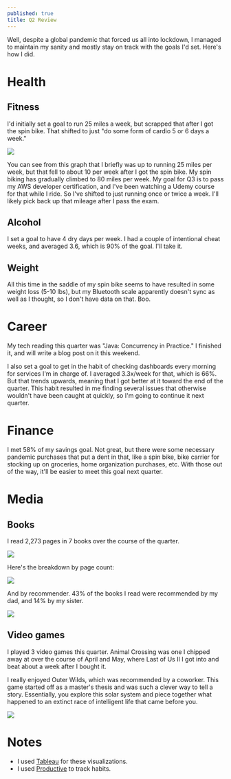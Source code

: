 ```yaml
---
published: true
title: Q2 Review
---
```

Well, despite a global pandemic that forced us all into lockdown, I managed to maintain my sanity and mostly stay on track with the goals I'd set. Here's how I did.

# Health

## Fitness

I'd initially set a goal to run 25 miles a week, but scrapped that after I got the spin bike. That shifted to just "do some form of cardio 5 or 6 days a week." 

![]({{site.cdn_path}}/2020/07/04/workouts_by_distance.png)

You can see from this graph that I briefly was up to running 25 miles per week, but that fell to about 10 per week after I got the spin bike. My spin biking has gradually climbed to 80 miles per week. My goal for Q3 is to pass my AWS developer certification, and I've been watching a Udemy course for that while I ride. So I've shifted to just running once or twice a week. I'll likely pick back up that mileage after I pass the exam.

## Alcohol

I set a goal to have 4 dry days per week. I had a couple of intentional cheat weeks, and averaged 3.6, which is 90% of the goal. I'll take it.

## Weight

All this time in the saddle of my spin bike seems to have resulted in some weight loss (5-10 lbs), but my Bluetooth scale apparently doesn't sync as well as I thought, so I don't have data on that. Boo.

# Career

My tech reading this quarter was "Java: Concurrency in Practice." I finished it, and will write a blog post on it this weekend. 

I also set a goal to get in the habit of checking dashboards every morning for services I'm in charge of. I averaged 3.3x/week for that, which is 66%. But that trends upwards, meaning that I got better at it toward the end of the quarter. This habit resulted in me finding several issues that otherwise wouldn't have been caught at quickly, so I'm going to continue it next quarter.

# Finance

I met 58% of my savings goal. Not great, but there were some necessary pandemic purchases that put a dent in that, like a spin bike, bike carrier for stocking up on groceries, home organization purchases, etc. With those out of the way, it'll be easier to meet this goal next quarter.

# Media

## Books

I read 2,273 pages in 7 books over the course of the quarter.

![]({{site.cdn_path}}/2020/07/04/books_timeline.png)

Here's the breakdown by page count:

![]({{site.cdn_path}}/2020/07/04/books_by_length.png)

And by recommender. 43% of the books I read were recommended by my dad, and 14% by my sister.

![]({{site.cdn_path}}/2020/07/04/books_by_recommender.png)

## Video games

I played 3 video games this quarter. Animal Crossing was one I chipped away at over the course of April and May, where Last of Us II I got into and beat about a week after I bought it.

I really enjoyed Outer Wilds, which was recommended by a coworker. This game started off as a master's thesis and was such a clever way to tell a story. Essentially, you explore this solar system and piece together what happened to an extinct race of intelligent life that came before you. 

![]({{site.cdn_path}}/2020/07/04/video_games_by_date.png)

# Notes

- I used [Tableau](https://tableau.com/) for these visualizations.
- I used [Productive](https://apps.apple.com/us/app/productive-habit-tracker/id983826477) to track habits.

